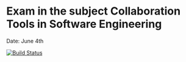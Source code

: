 # Exam in the subject Collaboration Tools in Software Engineering
Date: June 4th

[![Build Status](https://travis-ci.com/muruw/cse-exam.svg?branch=dev)](https://travis-ci.com/muruw/cse-exam)
